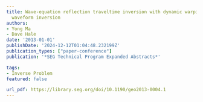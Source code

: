 ```yaml
---
title: Wave-equation reflection traveltime inversion with dynamic warping and hybrid
  waveform inversion
authors:
- Yong Ma
- Dave Hale
date: '2013-01-01'
publishDate: '2024-12-12T01:04:48.232199Z'
publication_types: ["paper-conference"]
publication: '*SEG Technical Program Expanded Abstracts*'

tags:
- Inverse Problem
featured: false

url_pdf: https://library.seg.org/doi/10.1190/geo2013-0004.1
---
```


